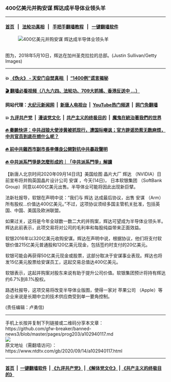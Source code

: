### 400亿美元并购安谋 辉达成半导体业领头羊
------------------------

#### [首页](https://github.com/gfw-breaker/banned-news3/blob/master/README.md) &nbsp;&nbsp;|&nbsp;&nbsp; [法轮功真相](https://github.com/begood0513/basic/blob/master/README.md)  &nbsp;&nbsp;|&nbsp;&nbsp; [手把手翻墙教程](https://github.com/gfw-breaker/guides/wiki)  &nbsp;&nbsp;|&nbsp;&nbsp; [一键翻墙软件](https://github.com/gfw-breaker/nogfw/blob/master/README.md)  



<div><div class="featured_image">
 <figure>
  <img alt="400亿美元并购安谋 辉达成半导体业领头羊" src="https://i.ntdtv.com/assets/uploads/2020/09/GettyImages-957037002-800x450.jpg"/>
 </figure><br/>
 <span class="caption">
  图为，2018年5月10日，辉达在加州圣克拉拉的总部。(Justin Sullivan/Getty Images)
 </span>
</div>
</div><hr/>

#### 💥 [《伪火》 - 天安门自焚真相 ](http://141.164.51.119:10000/videos/blog/weihuo.html)&nbsp; |&nbsp; [“1400例”谎言揭秘  ](http://141.164.51.119:10000/videos/blog/jiexi1400.html)

#### [ 🎬  翻墙必看视频（八九六四、法轮功、709大抓捕、香港反送中 ...）](https://github.com/gfw-breaker/links/blob/master/banned.md)

#### 网站代理：[大纪元新闻网](http://167.172.10.89:10080/gb/) &nbsp;|&nbsp; [新唐人电视台](http://167.172.10.89:8808/gb/)  &nbsp;|&nbsp; [YouTube热门频道](http://158.247.203.241/youtube.html) &nbsp;|&nbsp; [网门免翻墙](http://158.247.203.241:11000/show.aspx?name=ogHome)

#### 💥 [九评共产党](http://141.164.51.119:10000/videos/res/jiuping/)&nbsp; |&nbsp; [漫谈党文化](http://141.164.51.119:10000/videos/res/mtdwh/)&nbsp; |&nbsp; [共产主义的终极目的](http://141.164.51.119:10000/videos/res/zjmd/)&nbsp; |&nbsp; [魔鬼在統治著我們的世界](http://141.164.51.119:10000/videos/res/TheSpecter/)  

#### [ 🔥  秦鹏快评：中共战狼大使涉黄被抓现行，遭国际嘲讽；官方辟谣恐惹无数麻烦，中共官员到底在想什么呢？](http://141.164.51.119:10000/videos/news/qp03.html)

#### [ 🔥  前中共雞西市副市長李傳良公開對抗中共暴政聲明](http://141.164.51.119:10000/videos/news/../tui/index.html)

#### [ 🔥  中共派系鬥爭是怎麼形成的｜「中共派系鬥爭」解讀](http://141.164.51.119:10000/videos/news/don02.html)

<div><div class="post_content" itemprop="articleBody">
 <p>
  【新唐人北京时间2020年09月14日讯】美国绘图
  <ok href="https://www.ntdtv.com/gb/晶片大厂.htm">
   晶片大厂
  </ok>
  <ok href="https://www.ntdtv.com/gb/辉达.htm">
   辉达
  </ok>
  （NVIDIA）日前宣布将并购英国晶片设计公司
  <ok href="https://www.ntdtv.com/gb/安谋.htm">
   安谋
  </ok>
  ，今天(14日)，
  <ok href="https://www.ntdtv.com/gb/日本软银集团.htm">
   日本软银集团
  </ok>
  （SoftBank Group）同意以400亿美元出售。半导体业可能将因此出现新巨擘。
 </p>
 <p>
  法新社报导，软银在声明中说：“我们与
  <ok href="https://www.ntdtv.com/gb/辉达.htm">
   辉达
  </ok>
  达成最后协议，出售
  <ok href="https://www.ntdtv.com/gb/安谋.htm">
   安谋
  </ok>
  （Arm）所有股权…价值达400亿美元。”不过，这项协议须经多国主管机关批准，包括英国、中国、美国及欧洲联盟。
 </p>
 <p>
  如果过关，这将是今年全球数一数二大的并购案，辉达可望成为半导体业领头羊。辉达此前表示，此项交易将对公司的毛利率和每股纯益带来正面效益。
 </p>
 <p>
  软银2016年以320亿美元收购安谋。辉达在声明中说，根据协议，他们将支付软银价值215亿美元普通股和120亿美元现金，包括签约时支付的20亿美元。
 </p>
 <p>
  软银可能会再获得50亿美元现金或股票，这部分取决于安谋事业表现。辉达也将发15亿美元股票给安谋员工，这起交易总值达400亿美元。
 </p>
 <p>
  软银表示，这起并购案对股东来说有助于提升公司价值。软银集团预计将持有辉达约6.7%到8.1%股权。
 </p>
 <p>
  路透社报导，这项交易将改变半导体业版图，使得一家对
  <ok href="https://www.ntdtv.com/gb/苹果公司.htm">
   苹果公司
  </ok>
  （Apple）等企业来说是长期中立的技术供应商受到单一要角控制。
 </p>
 <p>
  (责任编辑：卢勇信)
 </p>
 <div class="single_ad">
 </div>
</div>
</div>
<hr/>
手机上长按并复制下列链接或二维码分享本文章：<br/>
https://github.com/gfw-breaker/banned-news3/blob/master/pages/prog203/a102940117.md <br/>
<a href='https://github.com/gfw-breaker/banned-news3/blob/master/pages/prog203/a102940117.md'><img src='https://github.com/gfw-breaker/banned-news3/blob/master/pages/prog203/a102940117.md.png'/></a> <br/>
原文地址（需翻墙访问）：https://www.ntdtv.com/gb/2020/09/14/a102940117.html


------------------------
#### [首页](https://github.com/gfw-breaker/banned-news3/blob/master/README.md) &nbsp;|&nbsp; [一键翻墙软件](https://github.com/gfw-breaker/nogfw/blob/master/README.md) &nbsp;| [《九评共产党》](https://github.com/gfw-breaker/9ping.md/blob/master/README.md#九评之一评共产党是什么) | [《解体党文化》](https://github.com/gfw-breaker/jtdwh.md/blob/master/README.md) | [《共产主义的终极目的》](https://github.com/gfw-breaker/gczydzjmd.md/blob/master/README.md)


<img src='http://gfw-breaker.win/banned-news3/pages/prog203/a102940117.md' width='0px' height='0px'/>